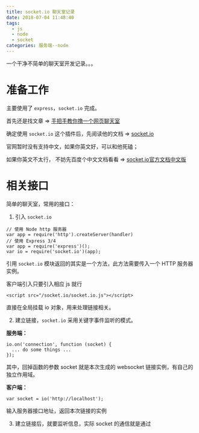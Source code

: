 ```yaml
---
title: socket.io 聊天室记录
date: 2018-07-04 11:48:40
tags: 
  - js
  - node
  - socket
categories: 服务端--node
---
```


一个干净不简单的聊天室开发记录。。。
<!-- more -->

# 准备工作

主要使用了 `express`，`socket.io` 完成。

首先还是找文章 => [手把手教你撸一个网页聊天室](https://segmentfault.com/a/1190000007613430)

确定使用 `socket.io` 这个插件后，先阅读他的文档 => [socket.io](https://socket.io/docs/)

官网暂时没有支持中文，如果你英文好，可以和他死磕；

如果你英文不太行， 不妨先百度个中文文档看看 => [socket.io官方文档中文版](http://javacheng.oschina.io/socket.io/docs/)

# 相关接口

简单的聊天室，常用的接口：

1. 引入 `socket.io` 

```
// 使用 Node http 服务器
var app = require('http').createServer(handler)
// 使用 Express 3/4
var app = require('express')();
var io = require('socket.io')(app);
```

引用 `socket.io` 模块返回的其实是一个方法，此方法需要传入一个 HTTP 服务器实例。

客户端引入只要引入相应 js 就行

```
<script src="/socket.io/socket.io.js"></script>
```

直接在全局挂载 io 对象，用来处理链接相关。

2. 建立链接，`socket.io` 采用关键字事件监听的模式。

**服务端：** 

```
io.on('connection', function (socket) {
  ... do some things ...
});
```

其中，回掉函数的参数 socket 就是本次生成的 websocket 链接实例，有自己的独立作用域。

**客户端：**

```
var socket = io('http://localhost');
```

输入服务器接口地址，返回本次链接的实例

3. 建立链接后，就要监听信息，实际 socket 的通信就是通过